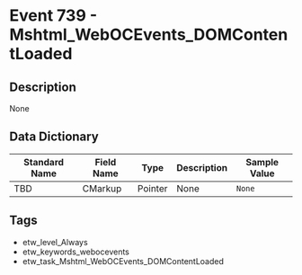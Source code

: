 # Event 739 - Mshtml_WebOCEvents_DOMContentLoaded

## Description
None

## Data Dictionary
|Standard Name|Field Name|Type|Description|Sample Value|
|---|---|---|---|---|
|TBD|CMarkup|Pointer|None|`None`|

## Tags
* etw_level_Always
* etw_keywords_webocevents
* etw_task_Mshtml_WebOCEvents_DOMContentLoaded